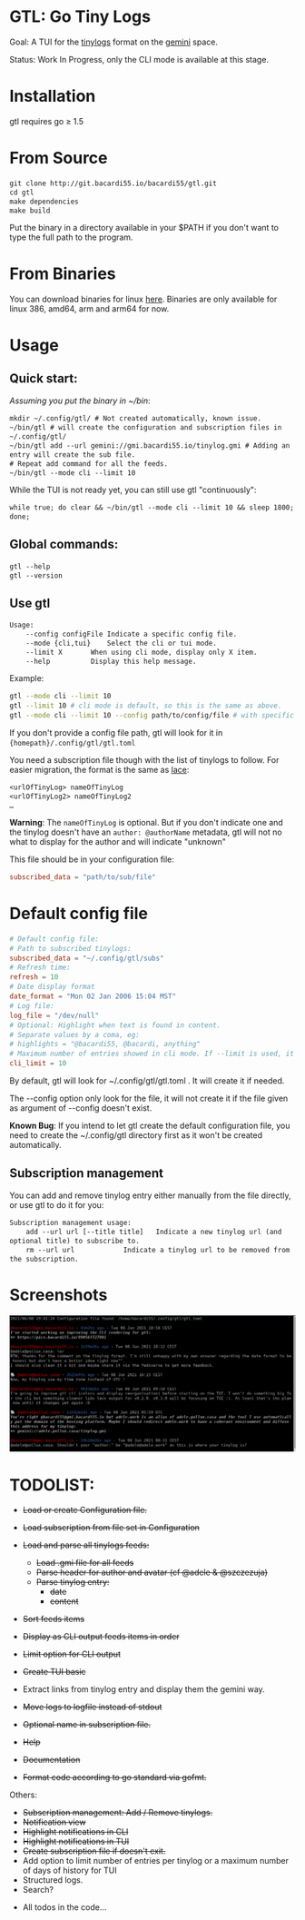# GTL: Go Tiny Logs

Goal: A TUI for the [tinylogs](https://codeberg.org/bacardi55/gemini-tinylog-rfc/src/branch/main) format on the [gemini](gemini.circumlunar.space/) space.

Status: Work In Progress, only the CLI mode is available at this stage.

# Installation

gtl requires go ≥ 1.5

# From Source
```
git clone http://git.bacardi55.io/bacardi55/gtl.git
cd gtl
make dependencies
make build
```

Put the binary in a directory available in your $PATH if you don't want to type the full path to the program.

# From Binaries

You can download binaries for linux [here](https://github.com/bacardi55/gtl/releases).
Binaries are only available for linux 386, amd64, arm and arm64 for now.

# Usage

## Quick start:

*Assuming you put the binary in ~/bin*:
```
mkdir ~/.config/gtl/ # Not created automatically, known issue.
~/bin/gtl # will create the configuration and subscription files in ~/.config/gtl/
~/bin/gtl add --url gemini://gmi.bacardi55.io/tinylog.gmi # Adding an entry will create the sub file.
# Repeat add command for all the feeds.
~/bin/gtl --mode cli --limit 10
```
While the TUI is not ready yet, you can still use gtl "continuously":
```
while true; do clear && ~/bin/gtl --mode cli --limit 10 && sleep 1800; done;
```

## Global commands:
```
gtl --help
gtl --version
```

## Use gtl
```
Usage:
	--config configFile	Indicate a specific config file.
	--mode {cli,tui}	Select the cli or tui mode.
	--limit X		When using cli mode, display only X item.
	--help			Display this help message.
```

Example:
```bash
gtl --mode cli --limit 10
gtl --limit 10 # cli mode is default, so this is the same as above.
gtl --mode cli --limit 10 --config path/to/config/file # with specific path for config file.
```

If you don't provide a config file path, gtl will look for it in `{homepath}/.config/gtl/gtl.toml`

You need a subscription file though with the list of tinylogs to follow. For easier migration, the format is the same as [lace](https://friendo.monster/log/lace.html):
```
<urlOfTinyLog> nameOfTinyLog
<urlOfTinyLog2> nameOfTinyLog2
…
```

**Warning**: The `nameOfTinyLog` is optional. But if you don't indicate one and the tinylog doesn't have an `author: @authorName` metadata, gtl will not no what to display for the author and will indicate "unknown"

This file should be in your configuration file:

```toml
subscribed_data = "path/to/sub/file"
```


# Default config file

```toml
# Default config file:
# Path to subscribed tinylogs:
subscribed_data = "~/.config/gtl/subs"
# Refresh time:
refresh = 10
# Date display format
date_format = "Mon 02 Jan 2006 15:04 MST"
# Log file:
log_file = "/dev/null"
# Optional: Highlight when text is found in content.
# Separate values by a coma, eg:
# highlights = "@bacardi55, @bacardi, anything"
# Maximum number of entries showed in cli mode. If --limit is used, it will overide this setting.
cli_limit = 10
```

By default, gtl will look for ~/.config/gtl/gtl.toml . It will create it if needed.

The --config option only look for the file, it will not create it if the file given as argument of --config doesn't exist.

**Known Bug**: If you intend to let gtl create the default configuration file, you need to create the ~/.config/gtl directory first as it won't be created automatically.


## Subscription management

You can add and remove tinylog entry either manually from the file directly, or use gtl to do it for you:
```
Subscription management usage:
	add --url url [--title title]	Indicate a new tinylog url (and optional title) to subscribe to.
	rm --url url			Indicate a tinylog url to be removed from the subscription.
```


# Screenshots

![Gtl screenshot](docs/images/gtl_screenshot.png)

# TODOLIST:

* ~~Load or create Configuration file.~~
* ~~Load subscription from file set in Configuration~~
* ~~Load and parse all tinylogs feeds:~~
  * ~~Load .gmi file for all feeds~~
  * ~~Parse header for author and avatar (cf @adele & @szczezuja)~~
  * ~~Parse tinylog entry:~~
    * ~~date~~
    * ~~content~~
* ~~Sort feeds items~~
* ~~Display as CLI output feeds items in order~~
* ~~Limit option for CLI output~~
* ~~Create TUI basic~~
* Extract links from tinylog entry and display them the gemini way.
* ~~Move logs to logfile instead of stdout~~
* ~~Optional name in subscription file.~~

* ~~Help~~
* ~~Documentation~~
* ~~Format code according to go standard via gofmt.~~

Others:
* ~~Subscription management: Add / Remove tinylogs.~~
* ~~Notification view~~
* ~~Highlight notifications in CLI~~
* ~~Highlight notifications in TUI~~
* ~~Create subscription file if doesn't exit.~~
* Add option to limit number of entries per tinylog or a maximum number of days of history for TUI
* Structured logs.
* Search?

+ All todos in the code…
